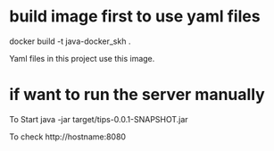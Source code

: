 build image first to use yaml files
================================
docker build -t java-docker_skh .

Yaml files in this project use this image.


if want to run the server manually
=================================
To Start
java -jar target/tips-0.0.1-SNAPSHOT.jar

To check
http://hostname:8080
